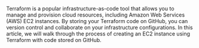 Terraform is a popular infrastructure-as-code tool that allows you to manage and provision cloud resources, including Amazon Web Services (AWS) EC2 instances. By storing your Terraform code on GitHub, you can version control and collaborate on your infrastructure configurations. In this article, we will walk through the process of creating an EC2 instance using Terraform with code stored on GitHub.
